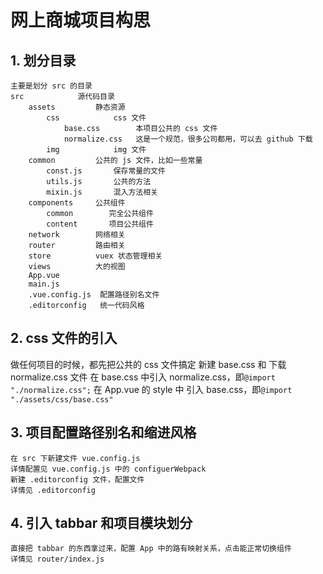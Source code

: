 # 网上商城项目构思

## 1. 划分目录

    主要是划分 src 的目录
    src            源代码目录
        assets         静态资源 
            css            css 文件
                base.css        本项目公共的 css 文件
                normalize.css   这是一个规范，很多公司都用，可以去 github 下载
            img            img 文件
        common         公共的 js 文件，比如一些常量
            const.js       保存常量的文件
            utils.js       公共的方法
            mixin.js       混入方法相关
        components     公共组件
            common        完全公共组件
            content       项目公共组件
        network        网络相关
        router         路由相关
        store          vuex 状态管理相关
        views          大的视图
        App.vue        
        main.js
        .vue.config.js  配置路径别名文件
        .editorconfig   统一代码风格

## 2. css 文件的引入

做任何项目的时候，都先把公共的 css 文件搞定
    新建 base.css 和 下载 normalize.css 文件
    在 base.css 中引入 normalize.css，即```@import "./normalize.css";```
    在 App.vue 的 style 中 引入 base.css，即```@import "./assets/css/base.css"```

## 3. 项目配置路径别名和缩进风格

    在 src 下新建文件 vue.config.js
    详情配置见 vue.config.js 中的 configuerWebpack
    新建 .editorconfig 文件，配置文件
    详情见 .editorconfig

## 4. 引入 tabbar 和项目模块划分

    直接把 tabbar 的东西拿过来，配置 App 中的路有映射关系，点击能正常切换组件
    详情见 router/index.js 
